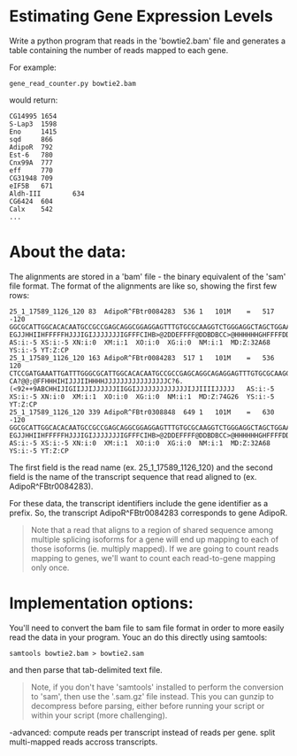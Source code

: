 # Estimating Gene Expression Levels

Write a python program that reads in the 'bowtie2.bam' file and generates a table containing the number of reads mapped to each gene.

For example:

    gene_read_counter.py bowtie2.bam

would return:

    CG14995 1654
    S-Lap3  1598
    Eno     1415
    sqd     866
    AdipoR  792
    Est-6   780
    Cnx99A  777
    eff     770
    CG31948 709
    eIF5B   671
    Aldh-III        634
    CG6424  604
    Calx    542
    ...





# About the data:

The alignments are stored in a 'bam' file - the binary equivalent of the 'sam' file format.  The format of the alignments are like so, showing the first few rows:

    25_1_17589_1126_120	83	AdipoR^FBtr0084283	536	1	101M	=	517	-120	GGCGCATTGGCACACAATGCCGCCGAGCAGGCGGAGGAGTTTGTGCGCAAGGTCTGGGAGGCTAGCTGGAAAGTGTGCCACTACAAAAATCTACCCAAGTG	EGJJHHIIHFFFFFHJJJIGIJJJJJJJIGFFFCIHB>@2DDEFFFF@DDBDBCC>@HHHHHHGHFFFFDDDDCDDDDDDFFHG@7FFBCCDDDB<FFD@B	AS:i:-5	XS:i:-5	XN:i:0	XM:i:1	XO:i:0	XG:i:0	NM:i:1	MD:Z:32A68	YS:i:-5	YT:Z:CP
    25_1_17589_1126_120	163	AdipoR^FBtr0084283	517	1	101M	=	536	120	CTCCGATGAAATTGATTTGGGCGCATTGGCACACAATGCCGCCGAGCAGGCAGAGGAGTTTGTGCGCAAGGTCTAGGAGGCTAGCTGGAAAGTGTGCCACT	CA?@@;@FFHHHIHIJJJIIHHHHJJJJJJJJJJJJJJJJC?6.(<92++9ABCHHIJIGIIJJIJJJJJJIIGGIJJJJJJJJJJJJJIJJIIIIJJJJJ	AS:i:-5	XS:i:-5	XN:i:0	XM:i:1	XO:i:0	XG:i:0	NM:i:1	MD:Z:74G26	YS:i:-5	YT:Z:CP
    25_1_17589_1126_120	339	AdipoR^FBtr0308848	649	1	101M	=	630	-120	GGCGCATTGGCACACAATGCCGCCGAGCAGGCGGAGGAGTTTGTGCGCAAGGTCTGGGAGGCTAGCTGGAAAGTGTGCCACTACAAAAATCTACCCAAGTG	EGJJHHIIHFFFFFHJJJIGIJJJJJJJIGFFFCIHB>@2DDEFFFF@DDBDBCC>@HHHHHHGHFFFFDDDDCDDDDDDFFHG@7FFBCCDDDB<FFD@B	AS:i:-5	XS:i:-5	XN:i:0	XM:i:1	XO:i:0	XG:i:0	NM:i:1	MD:Z:32A68	YS:i:-5	YT:Z:CP

The first field is the read name (ex. 25_1_17589_1126_120) and the second field is the name of the transcript sequence that read aligned to (ex. AdipoR^FBtr0084283).

For these data, the transcript identifiers include the gene identifier as a prefix.  So, the transcript AdipoR^FBtr0084283 corresponds to gene AdipoR.

>Note that a read that aligns to a region of shared sequence among multiple splicing isoforms for a gene will end up mapping to each of those isoforms (ie. multiply mapped).  If we are going to count reads mapping to genes, we'll want to count each read-to-gene mapping only once.


# Implementation options:

You'll need to convert the bam file to sam file format in order to more easily read the data in your program. Youc an do this directly using samtools:

    samtools bowtie2.bam > bowtie2.sam

and then parse that tab-delimited text file.

>Note, if you don't have 'samtools' installed to perform the conversion to 'sam', then use the '.sam.gz' file instead.  This you can gunzip to decompress before parsing, either before running your script or within your script (more challenging).






-advanced: compute reads per transcript instead of reads per gene.  split multi-mapped reads accross transcripts.





